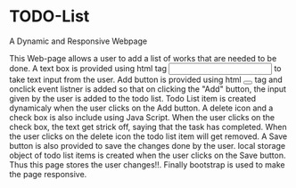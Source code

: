 # TODO-List
A Dynamic and Responsive Webpage

This Web-page allows a user to add a list of works that are needed to be done.
A text box is provided using html tag <input/> to take text input from the user.
Add button is provided using html <button></button> tag and onclick event listner is added so that on clicking the "Add" button, the input given by the user is added to the todo list.
Todo List item is created dynamicaly when the user clicks on the Add button.
A delete icon and a check box is also include using Java Script.
When the user clicks on the check box, the text get strick off, saying that the task has completed.
When the user clicks on the delete icon the todo list item will get removed.
A Save button is also provided to save the changes done by the user.
local storage object of todo list items is created when the user clicks on the Save button. Thus this page stores the user changes!!.
Finally bootstrap is used to make the page responsive.

